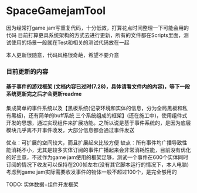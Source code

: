# SpaceGamejamTool

因为经常打game jam写重复代码，十分低效，打算花点时间整理一下可能会用的代码
目前打算更具系统架构的方式去进行更新，所有的文件都在Scripts里面，测试使用的场景一般就在Test和相关的测试代码放在一起

本人更新很随意，代码风格很奇葩，希望不要介意

### 目前更新的内容
#### 基于事件的游戏框架 (文档内容已过时(7.28)，具体请看文件内的内容)，等下一段系统更新完之后才会更新readme
集成简单的事件系统以及【黑板系统(记录环境和实体的信息，分为全局黑板和私有黑板)，还有简单的buff系统 三个系统组成的框架】(还在施工中)，使用组件式开发的思想，通过实现组件来扩展功能。之所以说是基于事件系统的，是因为底层模块几乎离不开事件收发，大部分信息都会通过事件发送

优点：可扩展的空间较大，而且扩展起来比较方便
缺点：所有事件均广播导致性能消耗不小，尤其是较多实体订阅的事件广播起来会非常消耗性能，目前没有优化的好主意，不过作为game jam使用的框架足够，测试一个事件在600个实体同时订阅的情况下收发可以保持在200帧左右(没有其它脚本运行的情况下，本人电脑)考虑到game jam实际需要收发事件的物体一般不超过100个，是完全够用的


TODO: 实体数据+组件开发框架